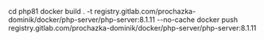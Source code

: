 cd php81
docker build . -t registry.gitlab.com/prochazka-dominik/docker/php-server/php-server:8.1.11 --no-cache
docker push registry.gitlab.com/prochazka-dominik/docker/php-server/php-server:8.1.11

